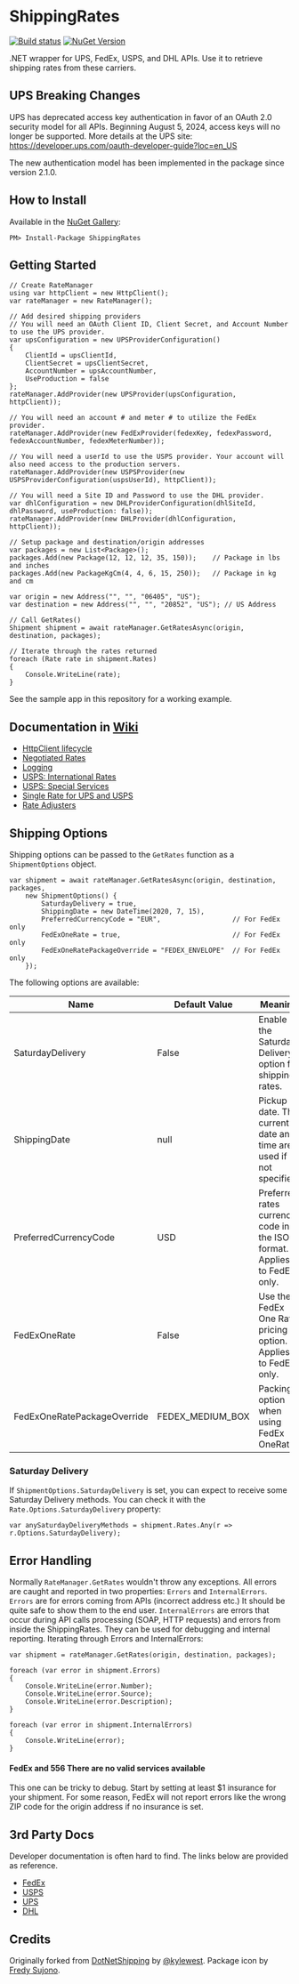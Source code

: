 # ShippingRates

[![Build status](https://ci.appveyor.com/api/projects/status/gqq8i6nw932bn01v?svg=true)](https://ci.appveyor.com/project/alexeybusygin/shippingrates/)
[![NuGet Version](https://img.shields.io/nuget/v/ShippingRates.svg?style=flat-square)](https://www.nuget.org/packages/ShippingRates)

.NET wrapper for UPS, FedEx, USPS, and DHL APIs. Use it to retrieve shipping rates from these carriers.

## UPS Breaking Changes

UPS has deprecated access key authentication in favor of an OAuth 2.0 security model for all APIs. Beginning August 5, 2024, access keys will no longer be supported. More details at the UPS site: https://developer.ups.com/oauth-developer-guide?loc=en_US

The new authentication model has been implemented in the package since version 2.1.0.

## How to Install

Available in the [NuGet Gallery](http://nuget.org/packages/ShippingRates):

```
PM> Install-Package ShippingRates
```

## Getting Started

```CSharp
// Create RateManager
using var httpClient = new HttpClient();
var rateManager = new RateManager();

// Add desired shipping providers
// You will need an OAuth Client ID, Client Secret, and Account Number to use the UPS provider.
var upsConfiguration = new UPSProviderConfiguration()
{
    ClientId = upsClientId,
    ClientSecret = upsClientSecret,
    AccountNumber = upsAccountNumber,
    UseProduction = false
};
rateManager.AddProvider(new UPSProvider(upsConfiguration, httpClient));

// You will need an account # and meter # to utilize the FedEx provider.
rateManager.AddProvider(new FedExProvider(fedexKey, fedexPassword, fedexAccountNumber, fedexMeterNumber));

// You will need a userId to use the USPS provider. Your account will also need access to the production servers.
rateManager.AddProvider(new USPSProvider(new USPSProviderConfiguration(uspsUserId), httpClient));

// You will need a Site ID and Password to use the DHL provider.
var dhlConfiguration = new DHLProviderConfiguration(dhlSiteId, dhlPassword, useProduction: false));
rateManager.AddProvider(new DHLProvider(dhlConfiguration, httpClient));

// Setup package and destination/origin addresses
var packages = new List<Package>();
packages.Add(new Package(12, 12, 12, 35, 150));    // Package in lbs and inches
packages.Add(new PackageKgCm(4, 4, 6, 15, 250));   // Package in kg and cm

var origin = new Address("", "", "06405", "US");
var destination = new Address("", "", "20852", "US"); // US Address

// Call GetRates()
Shipment shipment = await rateManager.GetRatesAsync(origin, destination, packages);

// Iterate through the rates returned
foreach (Rate rate in shipment.Rates)
{
    Console.WriteLine(rate);
}
```

See the sample app in this repository for a working example.

## Documentation in [Wiki](https://github.com/alexeybusygin/ShippingRates/wiki)

* [HttpClient lifecycle](https://github.com/alexeybusygin/ShippingRates/wiki/HttpClient-lifecycle)
* [Negotiated Rates](https://github.com/alexeybusygin/ShippingRates/wiki/Negotiated-Rates)
* [Logging](https://github.com/alexeybusygin/ShippingRates/wiki/Logging)
* [USPS: International Rates](https://github.com/alexeybusygin/ShippingRates/wiki/USPS-International-Rates)
* [USPS: Special Services](https://github.com/alexeybusygin/ShippingRates/wiki/USPS-Special-Services)
* [Single Rate for UPS and USPS](https://github.com/alexeybusygin/ShippingRates/wiki/Single-Rate-for-UPS-and-USPS)
* [Rate Adjusters](https://github.com/alexeybusygin/ShippingRates/wiki/Rate-Adjusters)

## Shipping Options

Shipping options can be passed to the `GetRates` function as a `ShipmentOptions` object.

```CSHARP
var shipment = await rateManager.GetRatesAsync(origin, destination, packages,
    new ShipmentOptions() {
        SaturdayDelivery = true,
        ShippingDate = new DateTime(2020, 7, 15),
        PreferredCurrencyCode = "EUR",                  // For FedEx only
        FedExOneRate = true,                            // For FedEx only
        FedExOneRatePackageOverride = "FEDEX_ENVELOPE"  // For FedEx only
    });
```

The following options are available:

| Name | Default Value | Meaning |
| ---- | ------------- | ------- |
| SaturdayDelivery | False | Enable the Saturday Delivery option for shipping rates. |
| ShippingDate | null | Pickup date. The current date and time are used if not specified. |
| PreferredCurrencyCode | USD | Preferred rates currency code in the ISO format. Applies to FedEx only. |
| FedExOneRate | False | Use the FedEx One Rate pricing option. Applies to FedEx only. |
| FedExOneRatePackageOverride | FEDEX_MEDIUM_BOX | Packing option when using FedEx OneRate. |

### Saturday Delivery

If `ShipmentOptions.SaturdayDelivery` is set, you can expect to receive some Saturday Delivery methods. You can check it with the `Rate.Options.SaturdayDelivery` property:

```CSHARP
var anySaturdayDeliveryMethods = shipment.Rates.Any(r => r.Options.SaturdayDelivery);
```    

## Error Handling

Normally `RateManager.GetRates` wouldn't throw any exceptions. All errors are caught and reported in two properties: `Errors` and `InternalErrors`. `Errors` are for errors coming from APIs (incorrect address etc.) It should be quite safe to show them to the end user. `InternalErrors` are errors that occur during API calls processing (SOAP, HTTP requests) and errors from inside the ShippingRates. They can be used for debugging and internal reporting. Iterating through Errors and InternalErrors:

```CSHARP
var shipment = rateManager.GetRates(origin, destination, packages);

foreach (var error in shipment.Errors)
{
    Console.WriteLine(error.Number);
    Console.WriteLine(error.Source);
    Console.WriteLine(error.Description);
}

foreach (var error in shipment.InternalErrors)
{
    Console.WriteLine(error);
}
```

#### FedEx and 556 There are no valid services available

This one can be tricky to debug. Start by setting at least $1 insurance for your shipment. For some reason, FedEx will not report errors like the wrong ZIP code for the origin address if no insurance is set.

## 3rd Party Docs

Developer documentation is often hard to find. The links below are provided as reference.

* [FedEx](http://www.fedex.com/us/developer/)
* [USPS](https://www.usps.com/business/web-tools-apis/welcome.htm)
* [UPS](https://developer.ups.com/api/reference?loc=en_US#operation/Rate)
* [DHL](https://xmlportal.dhl.com/capability_and_qoute#cap_quote)

## Credits

Originally forked from [DotNetShipping](https://github.com/kylewest/DotNetShipping) by [@kylewest](https://github.com/kylewest).
Package icon by [Fredy Sujono](https://www.iconfinder.com/freud).
